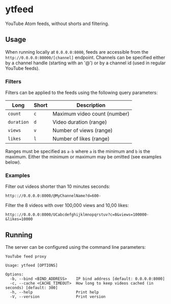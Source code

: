 # ytfeed

YouTube Atom feeds, without shorts and filtering.

## Usage

When running locally at `0.0.0.0:8000`, feeds are accessible from the `http://0.0.0.0:80000/[channel]` endpoint.
Channels can be specified either by a channel handle (starting with an '@') or by a channel id (used in regular YouTube feeds).

### Filters

Filters can be applied to the feeds using the following query parameters:

Long | Short | Description 
--- | --- | ---
`count` | `c` | Maximum video count (number)
`duration` | `d` | Video duration (range)
`views` | `v` | Number of views (range)
`likes` | `l` | Number of likes (range)

Ranges must be specified as `a-b` where `a` is the minimum and `b` is the maximum. 
Either the minimum or maximum may be omitted (see examples below).

### Examples

Filter out videos shorter than 10 minutes seconds:
```
http:://0.0.0.0:8000/@MyChannelName?d=600-
```
Filter the 8 videos with over 100,000 views and 10,00 likes:
```
http:://0.0.0.0:8000/UCabcdefghijklmnopqrstuv?c=8&views=100000-&likes=10000
```

## Running

The server can be configured using the command line parameters:
```
YouTube feed proxy

Usage: ytfeed [OPTIONS]

Options:
  -b, --bind <BIND_ADDRESS>    IP bind address [default: 0.0.0.0:8000]
  -c, --cache <CACHE_TIMEOUT>  How long to keep videos cached (in seconds) [default: 300]
  -h, --help                   Print help
  -V, --version                Print version
```
